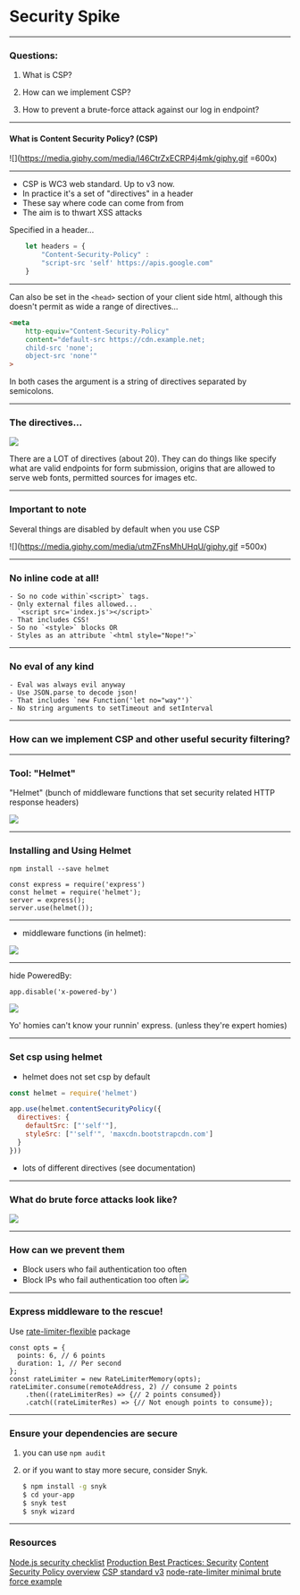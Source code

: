 # Security Spike

---

### Questions:

1. What is CSP?

2. How can we implement CSP?

3. How to prevent a brute-force attack against our log in endpoint?

---

#### What is Content Security Policy? (CSP)

![](https://media.giphy.com/media/l46CtrZxECRP4j4mk/giphy.gif =600x)

---

- CSP is WC3 web standard. Up to v3 now.
- In practice it's a set of "directives" in a header
- These say where code can come from from
- The aim is to thwart XSS attacks

Specified in a header...

```javascript
    let headers = {
        "Content-Security-Policy" : 
        "script-src 'self' https://apis.google.com"
    }
```

---

Can also be set in the `<head>` section of your client side html, although this doesn't permit as wide a range of directives...

```html
<meta
    http-equiv="Content-Security-Policy"
    content="default-src https://cdn.example.net;
    child-src 'none';
    object-src 'none'"
>
```

In both cases the argument is a string of directives separated by semicolons.

---

### The directives...

![](https://media.giphy.com/media/giEftvZuPAiZQBphEI/giphy.gif)

There are a LOT of directives (about 20). They can do things like specify what are valid endpoints for form submission, origins that are allowed to serve web fonts, permitted sources for images etc.

---

### Important to note

Several things are disabled
by default when you use CSP

![](https://media.giphy.com/media/utmZFnsMhUHqU/giphy.gif =500x)

---

### No inline code at all!
    - So no code within`<script>` tags.
    - Only external files allowed...
      `<script src='index.js'></script>`
    - That includes CSS!
    - So no `<style>` blocks OR
    - Styles as an attribute `<html style="Nope!">`

---

### No eval of any kind
    - Eval was always evil anyway
    - Use JSON.parse to decode json!
    - That includes `new Function('let no="way"')`
    - No string arguments to setTimeout and setInterval

---

### How can we implement CSP and other useful security filtering?

---

### Tool: "Helmet"

"Helmet" (bunch of middleware functions that set security related HTTP response headers) 

![](https://media.giphy.com/media/1pw5Hn77ylYxW/giphy.gif)

---

### Installing and Using Helmet
```
npm install --save helmet
```
```javascript=
const express = require('express')
const helmet = require('helmet');
server = express();
server.use(helmet());
```

---

* middleware functions (in helmet):
  
![](https://i.imgur.com/numLtSC.png)

---

hide PoweredBy:
```
app.disable('x-powered-by')
```

![](https://media.giphy.com/media/zac5EvG19YCVa/giphy.gif)

Yo' homies can't know your runnin' express. (unless they're expert homies)

---

### Set csp using helmet

* helmet does not set csp by default

```javascript
const helmet = require('helmet')

app.use(helmet.contentSecurityPolicy({
  directives: {
    defaultSrc: ["'self'"],
    styleSrc: ["'self'", 'maxcdn.bootstrapcdn.com']
  }
}))
```
* lots of different directives (see documentation)

---


### What do brute force attacks look like?
![](https://media.giphy.com/media/lX4YtjGGiuhUY/source.gif)

---

### How can we prevent them
* Block users who fail authentication too often
* Block IPs who fail authentication too often
![](https://media.giphy.com/media/njYrp176NQsHS/source.gif)

---

### Express middleware to the rescue!
Use [rate-limiter-flexible](https://github.com/animir/node-rate-limiter-flexible) package
```javascript=
const opts = {
  points: 6, // 6 points
  duration: 1, // Per second
};
const rateLimiter = new RateLimiterMemory(opts);
rateLimiter.consume(remoteAddress, 2) // consume 2 points
    .then((rateLimiterRes) => {// 2 points consumed})
    .catch((rateLimiterRes) => {// Not enough points to consume});
```

---

### Ensure your dependencies are secure
1. you can use `npm audit`
2. or if you want to stay more secure, consider Snyk.

    ```bash
    $ npm install -g snyk
    $ cd your-app
    $ snyk test
    $ snyk wizard
    ```

---


### Resources
[Node.js security checklist](https://blog.risingstack.com/node-js-security-checklist/)
[Production Best Practices: Security](https://expressjs.com/en/advanced/best-practice-security.html)
[Content Security Policy overview](https://developers.google.com/web/fundamentals/security/csp)
[CSP standard v3](https://www.w3.org/TR/CSP3/)
[node-rate-limiter minimal brute force example](https://github.com/animir/node-rate-limiter-flexible/wiki/Overall-example#minimal-protection-against-password-brute-force)

